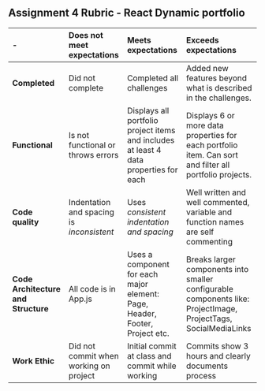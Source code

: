 ## Assignment 4 Rubric - React Dynamic portfolio

| - | **Does not meet expectations** | **Meets expectations** | **Exceeds expectations** |
|:-------------|:---------------------------|:-------------------------|:---------------------|
| **Completed** | Did not complete           | Completed all challenges | Added new features beyond what is described in the challenges. |
| **Functional** | Is not functional or throws errors | Displays all portfolio project items and includes at least 4 data properties for each | Displays 6 or more data properties for each portfolio item. Can sort and filter all portfolio projects. |
| **Code quality** | Indentation and spacing is _inconsistent_ | Uses _consistent indentation and spacing_ | Well written and well commented, variable and function names are self commenting |
| **Code Architecture and Structure** | All code is in App.js | Uses a component for each major element: Page, Header, Footer, Project etc. | Breaks larger components into smaller configurable components like: ProjectImage, ProjectTags, SocialMediaLinks |
| **Work Ethic** | Did not commit when working on project | Initial commit at class and commit while working | Commits show 3 hours and clearly documents process | 